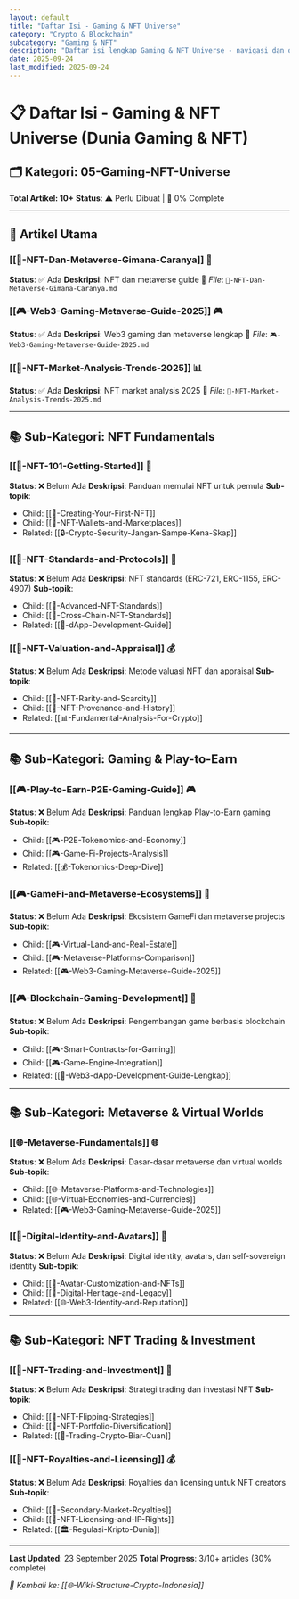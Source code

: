 ```yaml
---
layout: default
title: "Daftar Isi - Gaming & NFT Universe"
category: "Crypto & Blockchain"
subcategory: "Gaming & NFT"
description: "Daftar isi lengkap Gaming & NFT Universe - navigasi dan organisasi konten gaming, NFT, dan metaverse"
date: 2025-09-24
last_modified: 2025-09-24
---
```


# 📋 Daftar Isi - Gaming & NFT Universe (Dunia Gaming & NFT)

## 🗂️ Kategori: 05-Gaming-NFT-Universe

**Total Artikel: 10+**
**Status**: ⚠️ Perlu Dibuat | 🔄 0% Complete

---

## 📖 Artikel Utama

### **[[🎨-NFT-Dan-Metaverse-Gimana-Caranya]]** 🎨
**Status**: ✅ Ada
**Deskripsi**: NFT dan metaverse guide
📂 *File*: `🎨-NFT-Dan-Metaverse-Gimana-Caranya.md`

### **[[🎮-Web3-Gaming-Metaverse-Guide-2025]]** 🎮
**Status**: ✅ Ada
**Deskripsi**: Web3 gaming dan metaverse lengkap
📂 *File*: `🎮-Web3-Gaming-Metaverse-Guide-2025.md`

### **[[🎨-NFT-Market-Analysis-Trends-2025]]** 📊
**Status**: ✅ Ada
**Deskripsi**: NFT market analysis 2025
📂 *File*: `🎨-NFT-Market-Analysis-Trends-2025.md`

---

## 📚 Sub-Kategori: NFT Fundamentals

### **[[🎨-NFT-101-Getting-Started]]** 🎨
**Status**: ❌ Belum Ada
**Deskripsi**: Panduan memulai NFT untuk pemula
**Sub-topik**:
- Child: [[🎨-Creating-Your-First-NFT]]
- Child: [[🎨-NFT-Wallets-and-Marketplaces]]
- Related: [[🔒-Crypto-Security-Jangan-Sampe-Kena-Skap]]

### **[[🎨-NFT-Standards-and-Protocols]]** 🔧
**Status**: ❌ Belum Ada
**Deskripsi**: NFT standards (ERC-721, ERC-1155, ERC-4907)
**Sub-topik**:
- Child: [[🎨-Advanced-NFT-Standards]]
- Child: [[🎨-Cross-Chain-NFT-Standards]]
- Related: [[🔧-dApp-Development-Guide]]

### **[[🎨-NFT-Valuation-and-Appraisal]]** 💰
**Status**: ❌ Belum Ada
**Deskripsi**: Metode valuasi NFT dan appraisal
**Sub-topik**:
- Child: [[🎨-NFT-Rarity-and-Scarcity]]
- Child: [[🎨-NFT-Provenance-and-History]]
- Related: [[📊-Fundamental-Analysis-For-Crypto]]

---

## 📚 Sub-Kategori: Gaming & Play-to-Earn

### **[[🎮-Play-to-Earn-P2E-Gaming-Guide]]** 🎮
**Status**: ❌ Belum Ada
**Deskripsi**: Panduan lengkap Play-to-Earn gaming
**Sub-topik**:
- Child: [[🎮-P2E-Tokenomics-and-Economy]]
- Child: [[🎮-Game-Fi-Projects-Analysis]]
- Related: [[💰-Tokenomics-Deep-Dive]]

### **[[🎮-GameFi-and-Metaverse-Ecosystems]]** 🌌
**Status**: ❌ Belum Ada
**Deskripsi**: Ekosistem GameFi dan metaverse projects
**Sub-topik**:
- Child: [[🎮-Virtual-Land-and-Real-Estate]]
- Child: [[🎮-Metaverse-Platforms-Comparison]]
- Related: [[🎮-Web3-Gaming-Metaverse-Guide-2025]]

### **[[🎮-Blockchain-Gaming-Development]]** 🔧
**Status**: ❌ Belum Ada
**Deskripsi**: Pengembangan game berbasis blockchain
**Sub-topik**:
- Child: [[🎮-Smart-Contracts-for-Gaming]]
- Child: [[🎮-Game-Engine-Integration]]
- Related: [[🔧-Web3-dApp-Development-Guide-Lengkap]]

---

## 📚 Sub-Kategori: Metaverse & Virtual Worlds

### **[[🌐-Metaverse-Fundamentals]]** 🌐
**Status**: ❌ Belum Ada
**Deskripsi**: Dasar-dasar metaverse dan virtual worlds
**Sub-topik**:
- Child: [[🌐-Metaverse-Platforms-and-Technologies]]
- Child: [[🌐-Virtual-Economies-and-Currencies]]
- Related: [[🎮-Web3-Gaming-Metaverse-Guide-2025]]

### **[[👤-Digital-Identity-and-Avatars]]** 👤
**Status**: ❌ Belum Ada
**Deskripsi**: Digital identity, avatars, dan self-sovereign identity
**Sub-topik**:
- Child: [[👤-Avatar-Customization-and-NFTs]]
- Child: [[👤-Digital-Heritage-and-Legacy]]
- Related: [[🌐-Web3-Identity-and-Reputation]]

---

## 📚 Sub-Kategori: NFT Trading & Investment

### **[[💼-NFT-Trading-and-Investment]]** 💼
**Status**: ❌ Belum Ada
**Deskripsi**: Strategi trading dan investasi NFT
**Sub-topik**:
- Child: [[💼-NFT-Flipping-Strategies]]
- Child: [[💼-NFT-Portfolio-Diversification]]
- Related: [[💼-Trading-Crypto-Biar-Cuan]]

### **[[🎨-NFT-Royalties-and-Licensing]]** 💰
**Status**: ❌ Belum Ada
**Deskripsi**: Royalties dan licensing untuk NFT creators
**Sub-topik**:
- Child: [[🎨-Secondary-Market-Royalties]]
- Child: [[🎨-NFT-Licensing-and-IP-Rights]]
- Related: [[🏛️-Regulasi-Kripto-Dunia]]

---

**Last Updated**: 23 September 2025
**Total Progress**: 3/10+ articles (30% complete)

*🔗 Kembali ke: [[🌐-Wiki-Structure-Crypto-Indonesia]]*